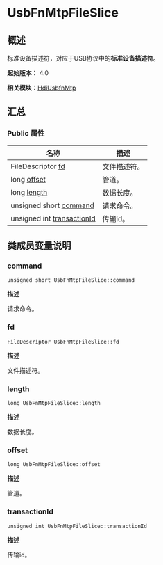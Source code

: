# UsbFnMtpFileSlice


## 概述

标准设备描述符，对应于USB协议中的**标准设备描述符**。

**起始版本：** 4.0

**相关模块：**[HdiUsbfnMtp](_hdi_usbfn_mtp.md)


## 汇总


### Public 属性

| 名称 | 描述 | 
| -------- | -------- |
| FileDescriptor [fd](#fd) | 文件描述符。  | 
| long [offset](#offset) | 管道。  | 
| long [length](#length) | 数据长度。  | 
| unsigned short [command](#command) | 请求命令。  | 
| unsigned int [transactionId](#transactionid) | 传输id。  | 


## 类成员变量说明


### command

```
unsigned short UsbFnMtpFileSlice::command
```
**描述**

请求命令。


### fd

```
FileDescriptor UsbFnMtpFileSlice::fd
```
**描述**

文件描述符。


### length

```
long UsbFnMtpFileSlice::length
```
**描述**

数据长度。


### offset

```
long UsbFnMtpFileSlice::offset
```
**描述**

管道。

### transactionId

```
unsigned int UsbFnMtpFileSlice::transactionId
```
**描述**

传输id。
